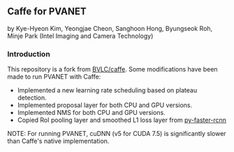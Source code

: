 ## Caffe for PVANET
by Kye-Hyeon Kim, Yeongjae Cheon, Sanghoon Hong, Byungseok Roh, Minje Park (Intel Imaging and Camera Technology)

### Introduction

This repository is a fork from [BVLC/caffe](https://github.com/BVLC/caffe). Some modifications have been made to run PVANET with Caffe:
- Implemented a new learning rate scheduling based on plateau detection.
- Implemented proposal layer for both CPU and GPU versions.
- Implemented NMS for both CPU and GPU versions.
- Copied RoI pooling layer and smoothed L1 loss layer from [py-faster-rcnn](https://github.com/rbgirshick/py-faster-rcnn)

NOTE: For running PVANET, cuDNN (v5 for CUDA 7.5) is significantly slower than Caffe's native implementation.
